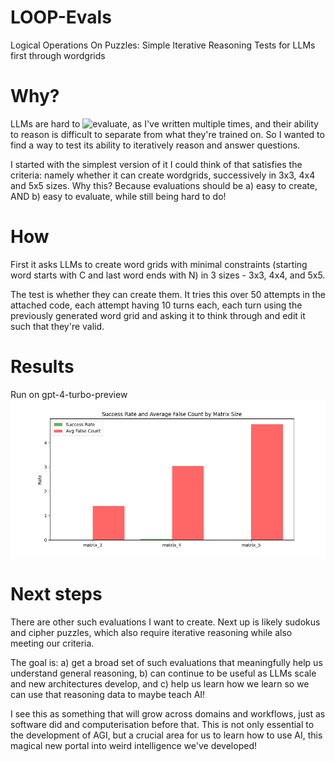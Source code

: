 # LOOP-Evals
Logical Operations On Puzzles: Simple Iterative Reasoning Tests for LLMs first through wordgrids

# Why?
LLMs are hard to ![evaluate](https://www.strangeloopcanon.com/p/evaluations-are-all-we-need), as I've written multiple times, and their ability to reason is difficult to separate from what they're trained on. So I wanted to find a way to test its ability to iteratively reason and answer questions. 

I started with the simplest version of it I could think of that satisfies the criteria: namely whether it can create wordgrids, successively in 3x3, 4x4 and 5x5 sizes. Why this? Because evaluations should be a) easy to create, AND b) easy to evaluate, while still being hard to do!

# How
First it asks LLMs to create word grids with minimal constraints (starting word starts with C and last word ends with N) in 3 sizes - 3x3, 4x4, and 5x5.

The test is whether they can create them. It tries this over 50 attempts in the attached code, each attempt having 10 turns each, each turn using the previously generated word grid and asking it to think through and edit it such that they're valid.

# Results
Run on gpt-4-turbo-preview
![Surprised? I was](charts/success_and_avg_false_count.png)

# Next steps
There are other such evaluations I want to create. Next up is likely sudokus and cipher puzzles, which also require iterative reasoning while also meeting our criteria.

The goal is: a) get a broad set of such evaluations that meaningfully help us understand general reasoning, b) can continue to be useful as LLMs scale and new architectures develop, and c) help us learn how we learn so we can use that reasoning data to maybe teach AI! 

I see this as something that will grow across domains and workflows, just as software did and computerisation before that. This is not only essential to the development of AGI, but a crucial area for us to learn how to use AI, this magical new portal into weird intelligence we've developed!
